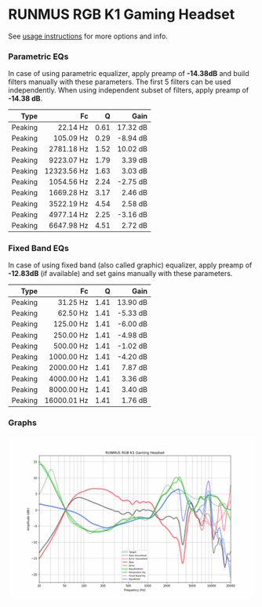 # RUNMUS RGB K1 Gaming Headset
See [usage instructions](https://github.com/jaakkopasanen/AutoEq#usage) for more options and info.

### Parametric EQs
In case of using parametric equalizer, apply preamp of **-14.38dB** and build filters manually
with these parameters. The first 5 filters can be used independently.
When using independent subset of filters, apply preamp of **-14.38 dB**.

| Type    | Fc          |    Q | Gain     |
|--------:|------------:|-----:|---------:|
| Peaking | 22.14 Hz    | 0.61 | 17.32 dB |
| Peaking | 105.09 Hz   | 0.29 | -8.94 dB |
| Peaking | 2781.18 Hz  | 1.52 | 10.02 dB |
| Peaking | 9223.07 Hz  | 1.79 | 3.39 dB  |
| Peaking | 12323.56 Hz | 1.63 | 3.03 dB  |
| Peaking | 1054.56 Hz  | 2.24 | -2.75 dB |
| Peaking | 1669.28 Hz  | 3.17 | 2.46 dB  |
| Peaking | 3522.19 Hz  | 4.54 | 2.58 dB  |
| Peaking | 4977.14 Hz  | 2.25 | -3.16 dB |
| Peaking | 6647.98 Hz  | 4.51 | 2.72 dB  |

### Fixed Band EQs
In case of using fixed band (also called graphic) equalizer, apply preamp of **-12.83dB**
(if available) and set gains manually with these parameters.

| Type    | Fc          |    Q | Gain     |
|--------:|------------:|-----:|---------:|
| Peaking | 31.25 Hz    | 1.41 | 13.90 dB |
| Peaking | 62.50 Hz    | 1.41 | -5.33 dB |
| Peaking | 125.00 Hz   | 1.41 | -6.00 dB |
| Peaking | 250.00 Hz   | 1.41 | -4.98 dB |
| Peaking | 500.00 Hz   | 1.41 | -1.02 dB |
| Peaking | 1000.00 Hz  | 1.41 | -4.20 dB |
| Peaking | 2000.00 Hz  | 1.41 | 7.87 dB  |
| Peaking | 4000.00 Hz  | 1.41 | 3.36 dB  |
| Peaking | 8000.00 Hz  | 1.41 | 3.40 dB  |
| Peaking | 16000.01 Hz | 1.41 | 1.76 dB  |

### Graphs
![](./RUNMUS%20RGB%20K1%20Gaming%20Headset.png)